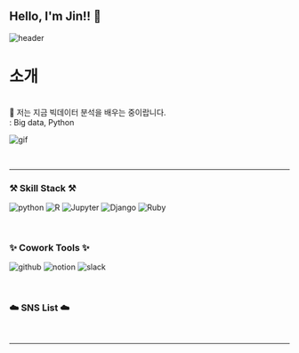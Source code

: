 ## Hello, I'm Jin!! 👋


![header](https://capsule-render.vercel.app/api?type=waving&color=timeGradient&height=300&section=header&text=Nice%20to%20Meet%20You&fontSize=80&desc=Welcome%20to%20JinY%27s%20GitHub&descAlignY=70)

<div align="left">

# 소개 
<br>
🌱 저는 지금 빅데이터 분석을 배우는 중이랍니다.<br>
 : Big data, Python <br>

![gif](https://c.tenor.com/ykaBF7v0ivMAAAAd/%EC%B6%98%EC%8B%9D%EC%9D%B4-%EC%B6%98%EC%8B%9D.gif)

<br>

---

### ⚒️ Skill Stack ⚒️
![python](https://img.shields.io/badge/Python-3766AB?style=flat-square&logo=Python&logoColor=white)  ![R](https://img.shields.io/badge/R-276DC3?style=flat-square&logo=R&logoColor=white)  ![Jupyter](https://img.shields.io/badge/Jupyter-F37626?style=flat-square&logo=Jupyter&logoColor=white)  ![Django](https://img.shields.io/badge/Django-092E20?style=flat-square&logo=Django&logoColor=white)  ![Ruby](https://img.shields.io/badge/Ruby_on_Rails-CC342D?style=flat-square&logo=Ruby&logoColor=white)  

<br>

### ✨ Cowork Tools ✨
![github](https://img.shields.io/badge/GitHub-181717?style=flat-square&logo=GitHub&logoColor=white)  ![notion](https://img.shields.io/badge/Notion-181717?style=flat-square&logo=Notion&logoColor=white)  ![slack](https://img.shields.io/badge/Slack-4A154B?style=flat-square&logo=Slack&logoColor=white)

<br>

### ☁️ SNS List ☁️

<br>

---

<br>


</div>
